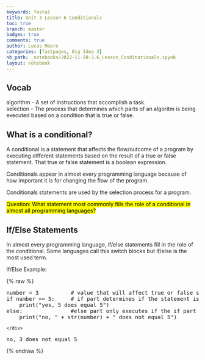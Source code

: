 ```yaml
---
keywords: fastai
title: Unit 3 Lesson 6 Conditionals
toc: true
branch: master
badges: true
comments: true
author: Lucas Moore
categories: [fastpages, Big Idea 3]
nb_path: _notebooks/2022-11-28-3.6_Lesson_Conditationals.ipynb
layout: notebook
---
```


<!--
#################################################
### THIS FILE WAS AUTOGENERATED! DO NOT EDIT! ###
#################################################
# file to edit: _notebooks/2022-11-28-3.6_Lesson_Conditationals.ipynb
-->

<div class="container" id="notebook-container">
        
<div class="cell border-box-sizing text_cell rendered"><div class="inner_cell">
<div class="text_cell_render border-box-sizing rendered_html">
<h2 id="Vocab">Vocab<a class="anchor-link" href="#Vocab"> </a></h2><p>algorithm - A set of instructions that accomplish a task.<br>
selection - The process that determines which parts of an algoritm is being executed based on a condition that is true or false.</p>

</div>
</div>
</div>
<div class="cell border-box-sizing text_cell rendered"><div class="inner_cell">
<div class="text_cell_render border-box-sizing rendered_html">
<h2 id="What-is-a-conditional?">What is a conditional?<a class="anchor-link" href="#What-is-a-conditional?"> </a></h2><p>A conditional is a statement that affects the flow/outcome of a program by executing different statements based on the result of a true or false statement. That true or false statement is a boolean expression.</p>
<p>Conditionals appear in almost every programming language because of how important it is for changing the flow of the program.</p>
<p>Conditionals statements are used by the selection process for a program.</p>
<p><mark>Question: What statement most commonly fills the role of a conditional in almost all programming languages?<mark></p>

</div>
</div>
</div>
<div class="cell border-box-sizing text_cell rendered"><div class="inner_cell">
<div class="text_cell_render border-box-sizing rendered_html">
<h2 id="If/Else-Statements">If/Else Statements<a class="anchor-link" href="#If/Else-Statements"> </a></h2><p>In almost every programming language, if/else statements fill in the role of the conditional. Some languages call this switch blocks but if/else is the most used term.</p>
<p>If/Else Example:</p>

</div>
</div>
</div>
    {% raw %}
    
<div class="cell border-box-sizing code_cell rendered">
<div class="input">

<div class="inner_cell">
    <div class="input_area">
<div class=" highlight hl-ipython3"><pre><span></span><span class="n">number</span> <span class="o">=</span> <span class="mi">3</span>          <span class="c1"># value that will affect true or false statement</span>
<span class="k">if</span> <span class="n">number</span> <span class="o">==</span> <span class="mi">5</span><span class="p">:</span>     <span class="c1"># if part determines if the statement is true or false compared to another part of the program.</span>
    <span class="nb">print</span><span class="p">(</span><span class="s2">&quot;yes, 5 does equal 5&quot;</span><span class="p">)</span>
<span class="k">else</span><span class="p">:</span>               <span class="c1">#else part only executes if the if part is false</span>
    <span class="nb">print</span><span class="p">(</span><span class="s2">&quot;no, &quot;</span> <span class="o">+</span> <span class="nb">str</span><span class="p">(</span><span class="n">number</span><span class="p">)</span> <span class="o">+</span> <span class="s2">&quot; does not equal 5&quot;</span><span class="p">)</span>
</pre></div>

    </div>
</div>
</div>

<div class="output_wrapper">
<div class="output">

<div class="output_area">

<div class="output_subarea output_stream output_stdout output_text">
<pre>no, 3 does not equal 5
</pre>
</div>
</div>

</div>
</div>

</div>
    {% endraw %}

</div>
 

